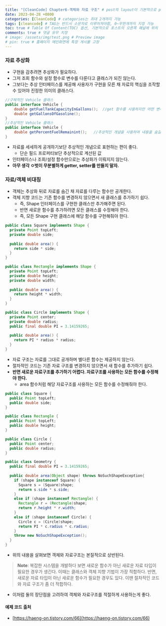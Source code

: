 ```yaml
---
title: "[CleanCode] Chapter6-객체와 자료 구조" # post의 layout이 기본적으로 post로 설정되어있어서 Front Matter에 따로 layout변수를 만들어 주지 않아도 됨
date: 2023-04-28 +0800
categories: [CleanCode] # categories는 최대 2개까지 가능
tags: [cleancode] # TAG는 반드시 소문자로 이루어져야함, 0~무한개까지 지정 가능
toc: true # Table Of Content(TOC) 옵션, 기본적으로 포스트의 오른쪽 패널에 위치
comments: true # 댓글 유무 지정
# image: /assets/img/test.png # Preview image
# pin: true # 홈페이지 메인화면에 특정 게시물 고정
---
```


### 자료 추상화

- 구현을 감추려면 추상화가 필요하다.
- 그저 조회 함수와 설정 함수로 변수를 다룬다고 클래스가 되진 않는다.
- 그보다는 추상 인터페이스를 제공해 사용자가 구현을 모른 채 자료의 핵심을 조작할 수 있어야 진정한 의미의 클래스다.

```java
//구체적인 Vehicle 클래스
public interface Vehicle {
    double getFuelTankCapacityInGallons();	//get 함수를 사용하지만 어떤 변수 값을 반환할 뿐이라는 점은 쉽게 드러난다. (실제 클래스의 필드)
    double getGallonsOfGasoline();
}
//추상적인 Vehicle 클래스
public interface Vehicle {
    double getPercentFuelRemainint();	//추상적인 개념을 사용하여 내용을 숨길 수 있다.
}
```

- 자료를 세세하게 공개하기보단 추상적인 개념으로 표현하는 편이 좋다.
  - 단순 필드 프로퍼티보단 추상적으로 계산된 값
- 인터페이스나 조회/설정 함수만으로는 추상화가 이뤄지지 않는다.
- <b>아무 생각 ㅇ벗이 무분별하게 getter, setter를 만들지 말자.</b>

### 자료/객체 비대칭
- 객체는 추상화 뒤로 자료를 숨긴 채 자료를 다루는 함수만 공개한다.
- 객체 지향 코드는 기존 함수를 변경하지 않으면서 새 클래스를 추가하기 쉽다.
  - 즉, Shape 인터페이스를 구현한 클래스만 추가해주면 된다.
  - 반면 새로운 함수를 추가하려면 모든 클래스를 수정해야 한다.
  - 즉, 모든 Shape 구현 클래스에 해당 함수를 구현해줘야 한다.

```java
public class Square implements Shape {
  private Point topLeft;
  private double side;
  
  public double area() {
    return side * side;
  }
}

public class Rectangle implements Shape {
  private Point topLeft;
  private double height;
  private double width;
  
  public double area() {
    return height * width;
  }
}

public class Circle implements Shape {
  private Point center;
  private double radius;
  public final double PI = 3.14159265;
  
  public double area() {
    return PI * radius * radius;
  }
}
```

- 자료 구조는 자료를 그대로 공개하며 별다른 함수는 제공하지 않는다.
- 절차적인 코드는 기존 자료 구조를 변경하지 않으면서 새 함수를 추가하기 쉽다.
- <b>반면 새로운 자료구조를 추가하기 어렵다. 자료구조를 사용하는 모든 함수를 수정해야 한다.</b>
  - area 함수처럼 해당 자료구조를 사용하는 모든 함수를 수정해줘야 한다.

```java
public class Square {
  public Point topLeft;
  public double side;
}

public class Rectangle {
  public Point topLeft;
  public double height;
}

public class Circle {
  public Point center;
  public double radius;
}

public class Geometry {
  public final double PI = 3.14159265;
  
  public double area(Object shape) throws NoSuchShapeException{
    if (shape instanceof Square) {
      Square s = (Square)shape;
      return s.side * s.side;
    }
    else if (shape instanceof Rectangle) {
      Rectangle r = (Rectangle)shape;
      return r.height * r.width;
    }
    else if (shape instanceof Circle) {
      Circle c = (Circle)shape;
      return PI * c.radius * c.radius;
    }
    throw new NoSuchShapeException();
  }
}
```

- 위의 내용을 살펴보면 객체와 자료구조는 본질적으로 상반된다.

> **Note**: 복잡한 시스템을 개발하다 보면 새로운 함수가 아닌 새로운 자료 타입이 필요한 경우가 생긴다. 이때는 클래스와 객체 지향 기법이 가장 적합하다. 반면, 새로운 자료 타입이 아닌 새로운 함수가 필요한 경우도 있다. 이땐 절차적인 코드와 자료 구조가 좀 더 적합하다.

- 이처럼 둘의 장단점을 고려하여 객체와 자료구조를 적절하게 사용하는게 좋다.


#### 예제 코드 출처
- [https://haeng-on.tistory.com/66](https://haeng-on.tistory.com/66)
